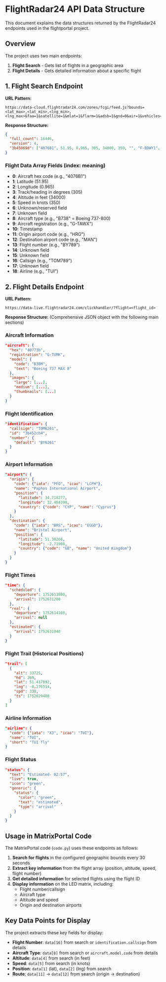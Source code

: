 # FlightRadar24 API Data Structure

This document explains the data structures returned by the FlightRadar24 endpoints used in the flightportal project.

## Overview

The project uses two main endpoints:
1. **Flight Search** - Gets list of flights in a geographic area
2. **Flight Details** - Gets detailed information about a specific flight

## 1. Flight Search Endpoint

**URL Pattern:**
```
https://data-cloud.flightradar24.com/zones/fcgi/feed.js?bounds=<lat_max>,<lat_min>,<lng_min>,<lng_max>&faa=1&satellite=1&mlat=1&flarm=1&adsb=1&gnd=0&air=1&vehicles=0&estimated=0&maxage=14400&gliders=0&stats=0&ems=1&limit=1
```

**Response Structure:**
```json
{
  "full_count": 16446,
  "version": 4,
  "3b45069d": ["4076B1", 51.95, 0.965, 305, 34000, 350, "", "F-BDWY1", "B738", "G-TAWX", 1752629436, "HRG", "MAN", "BY789", 0, 0, "TOM789", 0, "TUI"]
}
```

### Flight Data Array Fields (index: meaning)
- **0**: Aircraft hex code (e.g., "4076B1")
- **1**: Latitude (51.95)
- **2**: Longitude (0.965)
- **3**: Track/heading in degrees (305)
- **4**: Altitude in feet (34000)
- **5**: Speed in knots (350)
- **6**: Unknown/reserved field
- **7**: Unknown field
- **8**: Aircraft type (e.g., "B738" = Boeing 737-800)
- **9**: Aircraft registration (e.g., "G-TAWX")
- **10**: Timestamp
- **11**: Origin airport code (e.g., "HRG")
- **12**: Destination airport code (e.g., "MAN")
- **13**: Flight number (e.g., "BY789")
- **14**: Unknown field
- **15**: Unknown field
- **16**: Callsign (e.g., "TOM789")
- **17**: Unknown field
- **18**: Airline (e.g., "TUI")

## 2. Flight Details Endpoint

**URL Pattern:**
```
https://data-live.flightradar24.com/clickhandler/?flight=<flight_id>
```

**Response Structure:** (Comprehensive JSON object with the following main sections)

### Aircraft Information
```json
"aircraft": {
  "hex": "40773b",
  "registration": "G-TUMK",
  "model": {
    "code": "B38M",
    "text": "Boeing 737 MAX 8"
  },
  "images": {
    "large": [...],
    "medium": [...],
    "thumbnails": [...]
  }
}
```

### Flight Identification
```json
"identification": {
  "callsign": "TOM6261",
  "id": "3b452cb4",
  "number": {
    "default": "BY6261"
  }
}
```

### Airport Information
```json
"airport": {
  "origin": {
    "code": {"iata": "PFO", "icao": "LCPH"},
    "name": "Paphos International Airport",
    "position": {
      "latitude": 34.718277,
      "longitude": 32.484398,
      "country": {"code": "CYP", "name": "Cyprus"}
    }
  },
  "destination": {
    "code": {"iata": "BRS", "icao": "EGGD"},
    "name": "Bristol Airport",
    "position": {
      "latitude": 51.38266,
      "longitude": -2.71908,
      "country": {"code": "GB", "name": "United Kingdom"}
    }
  }
}
```

### Flight Times
```json
"time": {
  "scheduled": {
    "departure": 1752613800,
    "arrival": 1752631200
  },
  "real": {
    "departure": 1752614160,
    "arrival": null
  },
  "estimated": {
    "arrival": 1752631040
  }
}
```

### Flight Trail (Historical Positions)
```json
"trail": [
  {
    "alt": 33725,
    "hd": 269,
    "lat": 51.417892,
    "lng": -0.276514,
    "spd": 338,
    "ts": 1752629408
  }
]
```

### Airline Information
```json
"airline": {
  "code": {"iata": "X3", "icao": "TUI"},
  "name": "TUI",
  "short": "TUI fly"
}
```

### Flight Status
```json
"status": {
  "text": "Estimated- 02:57",
  "live": true,
  "icon": "green",
  "generic": {
    "status": {
      "color": "green",
      "text": "estimated",
      "type": "arrival"
    }
  }
}
```

## Usage in MatrixPortal Code

The MatrixPortal code (`code.py`) uses these endpoints as follows:

1. **Search for flights** in the configured geographic bounds every 30 seconds
2. **Extract key information** from the flight array (position, altitude, speed, flight number)
3. **Get detailed information** for selected flights using the flight ID
4. **Display information** on the LED matrix, including:
   - Flight number/callsign
   - Aircraft type
   - Altitude and speed
   - Origin and destination airports

## Key Data Points for Display

The project extracts these key fields for display:
- **Flight Number**: `data[16]` from search or `identification.callsign` from details
- **Aircraft Type**: `data[8]` from search or `aircraft.model.code` from details
- **Altitude**: `data[4]` from search (in feet)
- **Speed**: `data[5]` from search (in knots)
- **Position**: `data[1]` (lat), `data[2]` (lng) from search
- **Route**: `data[11]` → `data[12]` from search (origin → destination)